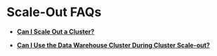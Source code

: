 # Scale-Out FAQs<a name="dws_03_0029"></a>

-   **[Can I Scale Out a Cluster?](can-i-scale-out-a-cluster.md)**  

-   **[Can I Use the Data Warehouse Cluster During Cluster Scale-out?](can-i-use-the-data-warehouse-cluster-during-cluster-scale-out.md)**  



